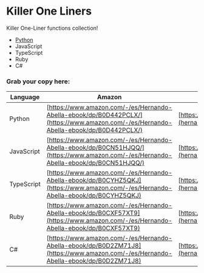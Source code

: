 # Killer One Liners
Killer One-Liner functions collection!
- [Python](https://github.com/hernandoabella/killer-python-one-liners)
- JavaScript
- TypeScript
- Ruby
- C#

### Grab your copy here:
| Language | Amazon | Gumroad |
| ----------- | ----------- | --- |
| Python | [https://www.amazon.com/-/es/Hernando-Abella-ebook/dp/B0D442PCLX/](https://www.amazon.com/-/es/Hernando-Abella-ebook/dp/B0D442PCLX/) | [https://hernandoabella.gumroad.com/l/oqsrp](hernandoabella.gumroad.com/l/oqsrp) | 
| JavaScript | [https://www.amazon.com/-/es/Hernando-Abella-ebook/dp/B0CN51HJQQ/](https://www.amazon.com/-/es/Hernando-Abella-ebook/dp/B0CN51HJQQ/) | [https://hernandoabella.gumroad.com/l/rvfsne](hernandoabella.gumroad.com/l/rvfsne) | 
| TypeScript | [https://www.amazon.com/-/es/Hernando-Abella-ebook/dp/B0CYHZ5QKJ](https://www.amazon.com/-/es/Hernando-Abella-ebook/dp/B0CYHZ5QKJ) | [https://hernandoabella.gumroad.com/l/amuoc](hernandoabella.gumroad.com/l/amuoc)  |
| Ruby | [https://www.amazon.com/-/es/Hernando-Abella-ebook/dp/B0CXF57XT9](https://www.amazon.com/-/es/Hernando-Abella-ebook/dp/B0CXF57XT9) | [https://hernandoabella.gumroad.com/l/rdfvl](hernandoabella.gumroad.com/l/rdfvl) |
| C# | [https://www.amazon.com/-/es/Hernando-Abella-ebook/dp/B0D2ZM71J8](https://www.amazon.com/-/es/Hernando-Abella-ebook/dp/B0D2ZM71J8) | [https://hernandoabella.gumroad.com/l/rvfsne](hernandoabella.gumroad.com/l/rvfsne) | 
